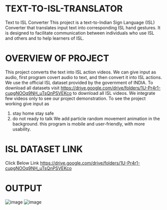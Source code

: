 # TEXT-TO-ISL-TRANSLATOR
Text to ISL Converter This project is a text-to-Indian Sign Language (ISL) Converter that translates input text into corresponding ISL hand gestures. It is designed to facilitate communication between individuals who use ISL and others and to help learners of ISL.

# OVERVIEW OF PROJECT
This project converts the text into ISL action videos. We can give input as audio, first program covert audio to text, and then convert it into ISL actions. We use the official ISL dataset provided by the government of INDIA. To download all datasets visit https://drive.google.com/drive/folders/1U-Pr4r1-cupgNOOq9NH_uTsQnPSVEKco to download all ISL videos. We integrate few videos only to see our project demonstration. To see the project working give input as 
1) stay home stay safe
2) do not ready to talk
We add particle random movement animation in the background. this program is mobile and user-friendly, with more usability.  

# ISL DATASET LINK
Click Below Link
https://drive.google.com/drive/folders/1U-Pr4r1-cupgNOOq9NH_uTsQnPSVEKco

# OUTPUT
![image](https://github.com/user-attachments/assets/ab4612f0-5eb0-46bb-b6f3-de7cba6f1486)
![image](https://github.com/user-attachments/assets/4b047593-c4f8-4939-904f-b017c214ef8c)


